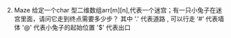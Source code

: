 2. Maze
给定一个char 型二维数组arr[m][n],代表一个迷宫；有一只小兔子在迷宫里面，请问它走到终点需要多少步？
   其中
   '.' 代表道路 , 可以行走
   ‘#’ 代表墙体
   '@' 代表小兔子的起始位置
   '$' 代表出口
   